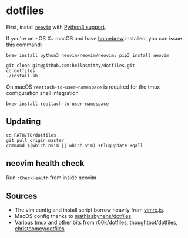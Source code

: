 # dotfiles

First, install [`neovim`](https://neovim.io/) with [Python3 support](https://github.com/neovim/python-client).

If you're on ~OS X~ macOS and have [homebrew](https://brew.sh) installed,
you can issue this command:

```
brew install python3 neovim/neovim/neovim; pip3 install neovim
```

```
git clone git@github.com:hellosmithy/dotfiles.git
cd dotfiles
./install.sh
```

On macOS `reattach-to-user-namespace` is required for the tmux configuration shell integration

```
brew install reattach-to-user-namespace
```

## Updating

```
cd PATH/TO/dotfiles
git pull origin master
command $(which nvim || which vim) +PlugUpdate +qall
```

## neovim health check

Run `:CheckHealth` from inside neovim

## Sources

- The vim config and install script borrow heavily from [vimrc.js](https://github.com/zperrault/vimrc.js).
- MacOS config thanks to [mathiasbynens/dotfiles](https://github.com/mathiasbynens/dotfiles).
- Various tmux and other bits from [r00k/dotfiles](https://github.com/r00k/dotfiles), [thoughtbot/dotfiles](https://github.com/thoughtbot/dotfiles), [christoomey/dotfiles](https://github.com/christoomey/dotfiles)
